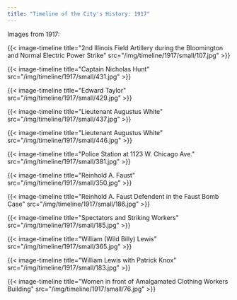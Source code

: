```yaml
---
title: "Timeline of the City's History: 1917"
---
```

Images from 1917:

{{< image-timeline title="2nd Illinois Field Artillery during the Bloomington and Normal Electric Power Strike" src="/img/timeline/1917/small/107.jpg" >}}

{{< image-timeline title="Captain Nicholas Hunt" src="/img/timeline/1917/small/431.jpg" >}}

{{< image-timeline title="Edward Taylor" src="/img/timeline/1917/small/429.jpg" >}}

{{< image-timeline title="Lieutenant Augustus White" src="/img/timeline/1917/small/437.jpg" >}}

{{< image-timeline title="Lieutenant Augustus White" src="/img/timeline/1917/small/446.jpg" >}}

{{< image-timeline title="Police Station at 1123 W. Chicago Ave." src="/img/timeline/1917/small/381.jpg" >}}

{{< image-timeline title="Reinhold A. Faust" src="/img/timeline/1917/small/350.jpg" >}}

{{< image-timeline title="Reinhold A. Faust Defendent in the Faust Bomb Case" src="/img/timeline/1917/small/186.jpg" >}}

{{< image-timeline title="Spectators and Striking Workers" src="/img/timeline/1917/small/185.jpg" >}}

{{< image-timeline title="William (Wild Billy) Lewis" src="/img/timeline/1917/small/365.jpg" >}}

{{< image-timeline title="William Lewis with Patrick Knox" src="/img/timeline/1917/small/183.jpg" >}}

{{< image-timeline title="Women in front of Amalgamated Clothing Workers Building" src="/img/timeline/1917/small/76.jpg" >}}

